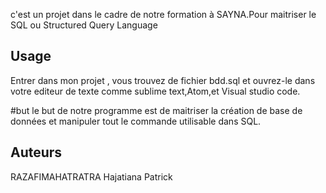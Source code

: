

c'est un projet dans le cadre de notre formation à SAYNA.Pour maitriser le SQL ou Structured Query Language


## Usage
Entrer dans mon projet , vous trouvez de fichier bdd.sql et ouvrez-le dans votre editeur de texte comme sublime text,Atom,et Visual studio code.

#but
le but de notre programme est de maitriser la création de base de données et manipuler tout le commande utilisable dans SQL.


## Auteurs

RAZAFIMAHATRATRA Hajatiana Patrick

